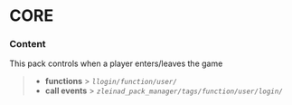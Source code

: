 # CORE

### Content

This pack controls when a player enters/leaves the game
> - **functions**   > _`llogin/function/user/`_
> - **call events** > _`zleinad_pack_manager/tags/function/user/login/`_

